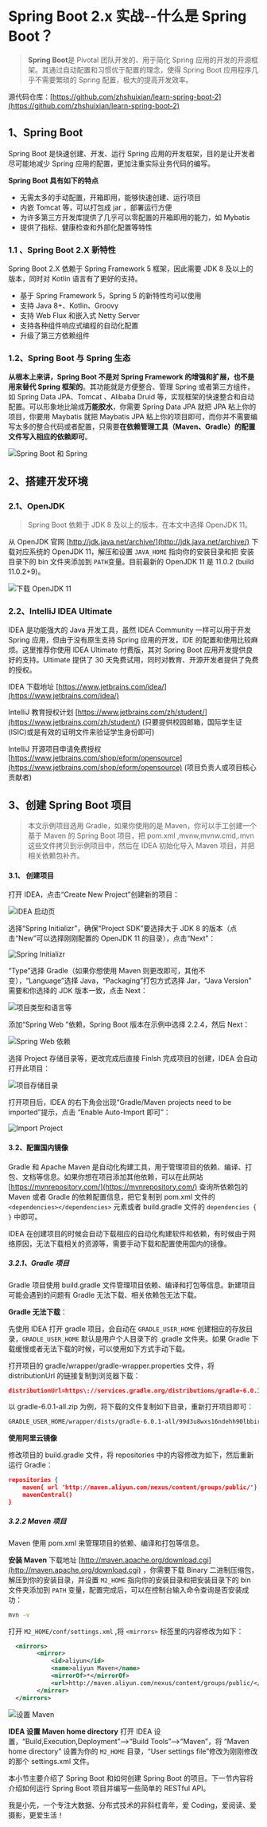 # Spring Boot  2.x 实战--什么是 Spring Boot？

> **Spring Boot**是 Pivotal 团队开发的、用于简化 Spring 应用的开发的开源框架。其通过自动配置和习惯优于配置的理念，使得 Spring Boot 应用程序几乎不需要繁琐的 Spring 配置，极大的提高开发效率。

源代码仓库：[https://github.com/zhshuixian/learn-spring-boot-2](https://github.com/zhshuixian/learn-spring-boot-2)

## 1、Spring Boot

Spring Boot 是快速创建、开发、运行 Spring 应用的开发框架，目的是让开发者尽可能地减少 Spring 应用的配置，更加注重实际业务代码的编写。

**Spring Boot 具有如下的特点**

- 无需太多的手动配置，开箱即用，能够快速创建、运行项目
- 内嵌 Tomcat 等，可以打包成 jar ，部署运行方便
- 为许多第三方开发库提供了几乎可以零配置的开箱即用的能力，如 Mybatis
- 提供了指标、健康检查和外部化配置等特性

### 1.1 、Spring Boot 2.X 新特性

Spring Boot 2.X 依赖于 Spring Framework  5 框架，因此需要 JDK 8 及以上的版本，同时对 Kotlin 语言有了更好的支持。

- 基于 Spring Framework  5，Spring 5 的新特性均可以使用
- 支持 Java 8+、Kotlin、Groovy
- 支持 Web Flux 和嵌入式 Netty Server 
- 支持各种组件响应式编程的自动化配置
- 升级了第三方依赖组件

### 1.2、Spring Boot 与 Spring 生态

**从根本上来讲，Spring Boot 不是对 Spring Framework 的增强和扩展，也不是用来替代 Spring 框架的**。其功能就是方便整合、管理 Spring 或者第三方组件，如 Spring Data JPA、Tomcat 、Alibaba Druid 等，实现框架的快速整合和自动配置。可以形象地比喻成**万能胶水**，你需要 Spring Data JPA 就把 JPA 粘上你的项目，你要用 Maybatis 就把 Maybatis JPA 粘上你的项目即可，而你并不需要编写太多的整合代码或者配置，只需要**在依赖管理工具（Maven、Gradle）的配置文件写入相应的依赖即可**。

![Spring Boot 和 Spring](https://gitee.com/ylooq/image-repository/raw/master/image2020/20200127114615.png)

## 2、搭建开发环境

### 2.1、OpenJDK

> Spring Boot 依赖于 JDK 8 及以上的版本，在本文中选择 OpenJDK 11。

从 OpenJDK 官网 [http://jdk.java.net/archive/](http://jdk.java.net/archive/)  下载对应系统的 OpenJDK 11，解压和设置 ```JAVA_HOME``` 指向你的安装目录和把 安装目录下的 bin 文件夹添加到 ```PATH```变量。目前最新的 OpenJDK 11 是  11.0.2 (build 11.0.2+9)。

![下载 OpenJDK 11](https://gitee.com/ylooq/image-repository/raw/master/image2020/20200127114723.png)

### 2.2、IntelliJ IDEA Ultimate

IDEA 是功能强大的 Java 开发工具，虽然 IDEA Community 一样可以用于开发 Spring 应用，但由于没有原生支持 Spring 应用的开发，IDE 的配置和使用比较麻烦。这里推荐你使用 IDEA Ultimate 付费版，其对 Spring Boot 应用开发提供良好的支持。Ultimate  提供了 30 天免费试用，同时对教育、开源开发者提供了免费的授权。

IDEA 下载地址 [https://www.jetbrains.com/idea/](https://www.jetbrains.com/idea/) 

IntelliJ 教育授权计划  [https://www.jetbrains.com/zh/student/](https://www.jetbrains.com/zh/student/) (只要提供校园邮箱，国际学生证(ISIC)或是有效的证明文件来验证学生身份即可)

IntelliJ 开源项目申请免费授权 [https://www.jetbrains.com/shop/eform/opensource](https://www.jetbrains.com/shop/eform/opensource) (项目负责人或项目核心贡献者)

## 3、创建 Spring Boot 项目

> 本文示例项目选用 Gradle，如果你使用的是 Maven，你可以手工创建一个基于 Maven 的 Spring Boot 项目，把 pom.xml ,mvnw,mvnw.cmd,.mvn 这些文件拷贝到示例项目中，然后在 IDEA 初始化导入 Maven 项目，并把相关依赖包补齐。

#### 3.1、 创建项目

打开 IDEA，点击“Create New Project”创建新的项目：

![IDEA 启动页](https://gitee.com/ylooq/image-repository/raw/master/image2020/20200127201627.png)

选择“Spring Initializr”，确保“Project SDK”要选择大于 JDK 8 的版本（点击“New”可以选择刚刚配置的 OpenJDK 11 的目录），点击“Next”：

![Spring Initializr](https://gitee.com/ylooq/image-repository/raw/master/image2020/20200127202147.png)

“Type”选择 Gradle（如果你想使用 Maven 则更改即可，其他不变），“Language”选择 Java，“Packaging”打包方式选择 Jar，“Java Version” 需要和你选择的 JDK 版本一致，点击 Next：

![项目类型和语言等](https://gitee.com/ylooq/image-repository/raw/master/image2020/20200127224712.png)

添加“Spring Web ”依赖，Spring Boot 版本在示例中选择 2.2.4，然后 Next：

![Spring Web 依赖](https://gitee.com/ylooq/image-repository/raw/master/image2020/20200127202849.png)

选择 Project 存储目录等，更改完成后直接 Finlsh 完成项目的创建，IDEA 会自动打开此项目：

![项目存储目录](https://gitee.com/ylooq/image-repository/raw/master/image2020/20200127203134.png)

打开项目后，IDEA 的右下角会出现“Gradle/Maven projects need to be imported”提示，点击 “Enable Auto-Import 即可”：

![Import Project](https://gitee.com/ylooq/image-repository/raw/master/image2020/20200127203348.png)

#### 3.2、配置国内镜像

Gradle 和 Apache Maven 是自动化构建工具，用于管理项目的依赖、编译、打包、文档等信息。如果你想在项目添加其他依赖，可以在此网站 [https://mvnrepository.com/](https://mvnrepository.com/) 查询所依赖包的 Maven 或者 Gradle 的依赖配置信息，把它复制到 pom.xml 文件的```<dependencies></dependencies>``` 元素或者 build.gradle 文件的 ```dependencies { }``` 中即可。

IDEA 在创建项目的时候会自动下载相应的自动化构建软件和依赖，有时候由于网络原因，无法下载相关的资源等，需要手动下载和配置使用国内的镜像。

##### 3.2.1、Gradle 项目

Gradle 项目使用 build.gradle 文件管理项目依赖、编译和打包等信息。新建项目可能会遇到的问题有 Gradle 无法下载、相关依赖包无法下载。

**Gradle 无法下载**：

先使用 IDEA 打开 gradle 项目，会自动在 ```GRADLE_USER_HOME``` 创建相应的存放目录，```GRADLE_USER_HOME``` 默认是用户个人目录下的 .gradle 文件夹。如果 Gradle 下载缓慢或者无法下载的时候，可以使用如下方式手动下载。

打开项目的 gradle/wrapper/gradle-wrapper.properties 文件，将 distributionUrl 的链接复制到浏览器下载：

```json
distributionUrl=https\://services.gradle.org/distributions/gradle-6.0.1-all.zip
```

以 gradle-6.0.1-all.zip 为例，将下载的文件复制如下目录，重新打开项目即可：

```bash
GRADLE_USER_HOME/wrapper/dists/gradle-6.0.1-all/99d3u8wxs16ndehh90lbbir67
```

**使用阿里云镜像**

修改项目的 build.gradle 文件，将 repositories 中的内容修改为如下，然后重新运行 Gradle：

```json
repositories {
    maven{ url 'http://maven.aliyun.com/nexus/content/groups/public/'}
    mavenCentral()
}
```

##### 3.2.2 Maven 项目

Maven 使用 pom.xml 来管理项目的依赖、编译和打包等信息。

**安装 Maven** 下载地址 [http://maven.apache.org/download.cgi](http://maven.apache.org/download.cgi) ，你需要下载 Binary 二进制压缩包，解压到你的安装目录，并设置 ```M2_HOME``` 指向你的安装目录和把安装目录下的 bin 文件夹添加到 ```PATH``` 变量，配置完成后，可以在控制台输入命令查询是否安装成功：

```bash
mvn -v
```

打开 ```M2_HOME/conf/settings.xml``` ,将 ```<mirrors>``` 标签里的内容修改为如下：

```xml
  <mirrors>
        <mirror>
            <id>aliyun</id>
            <name>aliyun Maven</name>
            <mirrorOf>*</mirrorOf>
            <url>http://maven.aliyun.com/nexus/content/groups/public/</url>
        </mirror>
  </mirrors>
```



![设置 Maven](https://gitee.com/ylooq/image-repository/raw/master/image2020/20200127222447.png)

**IDEA 设置 Maven home directory** 打开 IDEA 设置，“Build,Execution,Deployment”-->“Build Tools”-->“Maven”，将 “Maven home directory” 设置为你的 ```M2_HOME``` 目录，“User settings file”修改为刚刚修改的那个 settings.xml 文件。

本小节主要介绍了 Spring Boot 和如何创建 Spring Boot 的项目。下一节内容将介绍如何运行 Spring Boot 项目并编写一些简单的 RESTful API。



我是小先，一个专注大数据、分布式技术的非斜杠青年，爱 Coding，爱阅读、爱摄影，更爱生活！